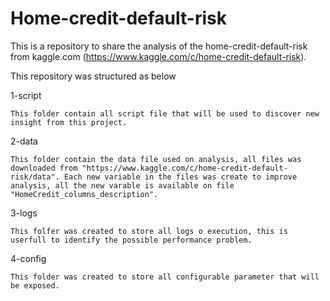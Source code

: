 
# Home-credit-default-risk

This is a repository to share the analysis of the home-credit-default-risk from kaggle.com (https://www.kaggle.com/c/home-credit-default-risk).

This repository was structured as below

1-script

    This folder contain all script file that will be used to discover new insight from this project.
    
2-data
    
    This folder contain the data file used on analysis, all files was downloaded from "https://www.kaggle.com/c/home-credit-default-risk/data". Each new variable in the files was create to improve analysis, all the new varable is available on file "HomeCredit_columns_description".

3-logs
    
    This folfer was created to store all logs o execution, this is userfull to identify the possible performance problem.

4-config

    This folder was created to store all configurable parameter that will be exposed.

